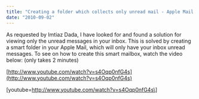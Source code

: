 ```yaml
---
title: "Creating a folder which collects only unread mail - Apple Mail.app"
date: "2010-09-02"
---
```


As requested by Imtiaz Dada, I have looked for and found a solution for viewing only the unread messages in your inbox. This is solved by creating a smart folder in your Apple Mail, which will only have your inbox unread messages. To see on how to create this smart mailbox, watch the video below: (only takes 2 minutes)

[http://www.youtube.com/watch?v=s4Oqp0nfG4s](http://www.youtube.com/watch?v=s4Oqp0nfG4s)

\[youtube=http://www.youtube.com/watch?v=s4Oqp0nfG4s\]

